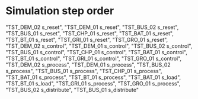 # Simulation step order
"TST_DEM_02 s_reset",
"TST_DEM_01 s_reset",
"TST_BUS_02 s_reset",
"TST_BUS_01 s_reset",
"TST_CHP_01 s_reset",
"TST_BAT_01 s_reset",
"TST_BT_01 s_reset",
"TST_GRI_01 s_reset",
"TST_GRO_01 s_reset",
"TST_DEM_02 s_control",
"TST_DEM_01 s_control",
"TST_BUS_02 s_control",
"TST_BUS_01 s_control",
"TST_CHP_01 s_control",
"TST_BAT_01 s_control",
"TST_BT_01 s_control",
"TST_GRI_01 s_control",
"TST_GRO_01 s_control",
"TST_DEM_02 s_process",
"TST_DEM_01 s_process",
"TST_BUS_02 s_process",
"TST_BUS_01 s_process",
"TST_CHP_01 s_process",
"TST_BAT_01 s_process",
"TST_BT_01 s_process",
"TST_BAT_01 s_load",
"TST_BT_01 s_load",
"TST_GRI_01 s_process",
"TST_GRO_01 s_process",
"TST_BUS_02 s_distribute",
"TST_BUS_01 s_distribute"
